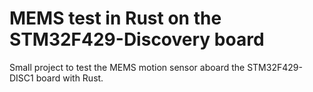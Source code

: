 # MEMS test in Rust on the STM32F429-Discovery board

Small project to test the MEMS motion sensor aboard the STM32F429-DISC1 board with Rust.

